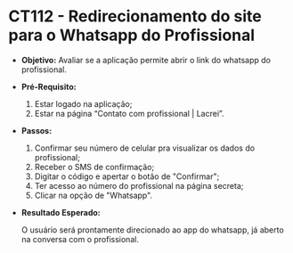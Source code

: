 # CT112 - Redirecionamento do site para o Whatsapp do Profissional

- **Objetivo:** Avaliar se a aplicação permite abrir o link do whatsapp do profissional.

- **Pré-Requisito:**
    1. Estar logado na aplicação;
    2. Estar na página “Contato com profissional | Lacrei”.

- **Passos:**
    1. Confirmar seu número de celular pra visualizar os dados do profissional;
    2. Receber o SMS de confirmação;
    3. Digitar o código e apertar o botão de "Confirmar";
    4. Ter acesso ao número do profissional na página secreta;
    5. Clicar na opção de "Whatsapp".

- **Resultado Esperado:**
    
    O usuário será prontamente direcionado ao app do whatsapp, já aberto na conversa com o profissional.